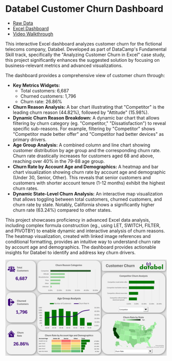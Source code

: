 # Databel Customer Churn Dashboard

- [Raw Data](/excel-databel-customer-churn/databel-customer-data.xlsx)
- [Excel Dashboard](/excel-databel-customer-churn/databel-customer-churn-dashboard.xlsx)
- [Video Walkthrough](/excel-databel-customer-churn/databel-dashboard-walkthrough.mp4)

This interactive Excel dashboard analyzes customer churn for the fictional telecoms company, Databel. Developed as part of DataCamp's Fundamental Skill track, specifically the "Analyzing Customer Churn in Excel" case study, this project significantly enhances the suggested solution by focusing on business-relevant metrics and advanced visualizations.

The dashboard provides a comprehensive view of customer churn through:

- **Key Metrics Widgets:**
  - Total customers: 6,687
  - Churned customers: 1,796
  - Churn rate: 26.86%
- **Churn Reason Analysis:** A bar chart illustrating that "Competitor" is the leading churn reason (44.82%), followed by "Attitude" (15.98%).
- **Dynamic Churn Reason Breakdown:** A dynamic bar chart that allows filtering by churn category (eg. "Competitor," "Dissatisfaction") to reveal specific sub-reasons. For example, filtering by "Competitor" shows "Competitor made better offer" and "Competitor had better devices" as primary drivers.
- **Age Group Analysis:** A combined column and line chart showing customer distribution by age group and the corresponding churn rate. Churn rate drastically increases for customers aged 68 and above, reaching over 40% in the 79-88 age group.
- **Churn Rate by Account Age and Demographics:** A heatmap and bar chart visualization showing churn rate by account age and demographic (Under 30, Senior, Other). This reveals that senior customers and customers with shorter account tenure (1-12 months) exhibit the highest churn rates.
- **Dynamic State-Level Churn Analysis:** An interactive map visualization that allows toggling between total customers, churned customers, and churn rate by state. Notably, California shows a significantly higher churn rate (63.24%) compared to other states.

This project showcases proficiency in advanced Excel data analysis, including complex formula construction (eg., using LET, SWITCH, FILTER, and PIVOTBY) to enable dynamic and interactive analysis of churn reasons. The heatmap visualization, created with linked image references and conditional formatting, provides an intuitive way to understand churn rate by account age and demographics. The dashboard provides actionable insights for Databel to identify and address key churn drivers.

![Final Dashboard](/excel-databel-customer-churn/databel-dashboard.png 'Final Dashboard')
